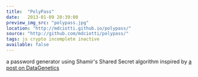 ```yaml
---
title:  "PolyPass"
date:   2013-01-09 20:39:00
preview_img_src: "polypass.jpg"
location: "http://mdciotti.github.io/polypass/"
source: "http://github.com/mdciotti/polypass/"
tags: js crypto incomplete inactive
available: false
---
```


a password generator using Shamir's Shared Secret algorithm inspired by [a post on DataGenetics](http://datagenetics.com/blog/november22012/)
